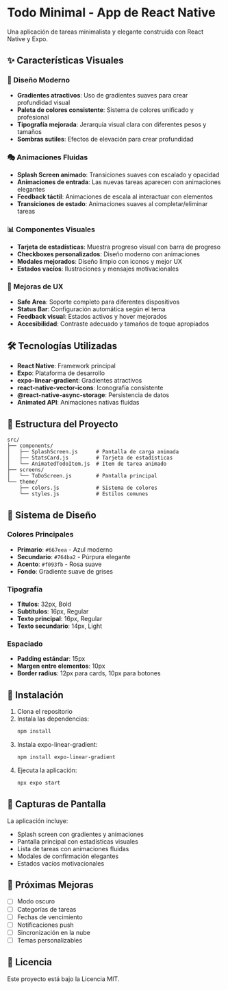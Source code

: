 # Todo Minimal - App de React Native

Una aplicación de tareas minimalista y elegante construida con React Native y Expo.

## ✨ Características Visuales

### 🎨 Diseño Moderno
- **Gradientes atractivos**: Uso de gradientes suaves para crear profundidad visual
- **Paleta de colores consistente**: Sistema de colores unificado y profesional
- **Tipografía mejorada**: Jerarquía visual clara con diferentes pesos y tamaños
- **Sombras sutiles**: Efectos de elevación para crear profundidad

### 🎭 Animaciones Fluidas
- **Splash Screen animado**: Transiciones suaves con escalado y opacidad
- **Animaciones de entrada**: Las nuevas tareas aparecen con animaciones elegantes
- **Feedback táctil**: Animaciones de escala al interactuar con elementos
- **Transiciones de estado**: Animaciones suaves al completar/eliminar tareas

### 📊 Componentes Visuales
- **Tarjeta de estadísticas**: Muestra progreso visual con barra de progreso
- **Checkboxes personalizados**: Diseño moderno con animaciones
- **Modales mejorados**: Diseño limpio con iconos y mejor UX
- **Estados vacíos**: Ilustraciones y mensajes motivacionales

### 🎯 Mejoras de UX
- **Safe Area**: Soporte completo para diferentes dispositivos
- **Status Bar**: Configuración automática según el tema
- **Feedback visual**: Estados activos y hover mejorados
- **Accesibilidad**: Contraste adecuado y tamaños de toque apropiados

## 🛠️ Tecnologías Utilizadas

- **React Native**: Framework principal
- **Expo**: Plataforma de desarrollo
- **expo-linear-gradient**: Gradientes atractivos
- **react-native-vector-icons**: Iconografía consistente
- **@react-native-async-storage**: Persistencia de datos
- **Animated API**: Animaciones nativas fluidas

## 📁 Estructura del Proyecto

```
src/
├── components/
│   ├── SplashScreen.js      # Pantalla de carga animada
│   ├── StatsCard.js         # Tarjeta de estadísticas
│   └── AnimatedTodoItem.js  # Item de tarea animado
├── screens/
│   └── ToDoScreen.js        # Pantalla principal
└── theme/
    ├── colors.js            # Sistema de colores
    └── styles.js            # Estilos comunes
```

## 🎨 Sistema de Diseño

### Colores Principales
- **Primario**: `#667eea` - Azul moderno
- **Secundario**: `#764ba2` - Púrpura elegante
- **Acento**: `#f093fb` - Rosa suave
- **Fondo**: Gradiente suave de grises

### Tipografía
- **Títulos**: 32px, Bold
- **Subtítulos**: 16px, Regular
- **Texto principal**: 16px, Regular
- **Texto secundario**: 14px, Light

### Espaciado
- **Padding estándar**: 15px
- **Margen entre elementos**: 10px
- **Border radius**: 12px para cards, 10px para botones

## 🚀 Instalación

1. Clona el repositorio
2. Instala las dependencias:
   ```bash
   npm install
   ```
3. Instala expo-linear-gradient:
   ```bash
   npm install expo-linear-gradient
   ```
4. Ejecuta la aplicación:
   ```bash
   npx expo start
   ```

## 📱 Capturas de Pantalla

La aplicación incluye:
- Splash screen con gradientes y animaciones
- Pantalla principal con estadísticas visuales
- Lista de tareas con animaciones fluidas
- Modales de confirmación elegantes
- Estados vacíos motivacionales

## 🎯 Próximas Mejoras

- [ ] Modo oscuro
- [ ] Categorías de tareas
- [ ] Fechas de vencimiento
- [ ] Notificaciones push
- [ ] Sincronización en la nube
- [ ] Temas personalizables

## 📄 Licencia

Este proyecto está bajo la Licencia MIT. 